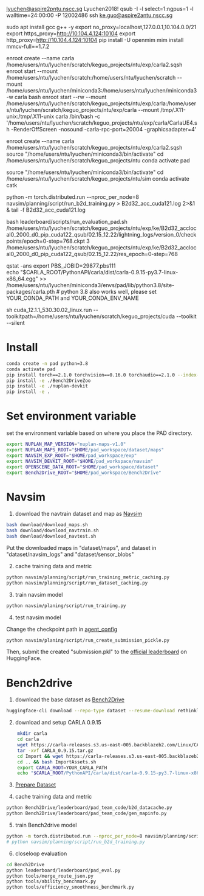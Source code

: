
lyuchen@aspire2pntu.nscc.sg
Lyuchen2018!
qsub -I -l select=1:ngpus=1 -l walltime=24:00:00 -P 12002486
ssh ke.guo@aspire2antu.nscc.sg

sudo apt install gcc g++ -y
export no_proxy=localhost,127.0.0.1,10.104.0.0/21
export https_proxy=http://10.104.4.124:10104
export http_proxy=http://10.104.4.124:10104
pip install -U openmim
mim install mmcv-full==1.7.2

enroot create --name carla /home/users/ntu/lyuchen/scratch/keguo_projects/ntu/exp/carla2.sqsh
enroot start --mount /home/users/ntu/lyuchen/scratch:/home/users/ntu/lyuchen/scratch  --mount /home/users/ntu/lyuchen/miniconda3:/home/users/ntu/lyuchen/miniconda3 -w carla bash
enroot start --rw --mount /home/users/ntu/lyuchen/scratch/keguo_projects/ntu/exp/carla:/home/users/ntu/lyuchen/scratch/keguo_projects/ntu/exp/carla --mount /tmp/.X11-unix:/tmp/.X11-unix carla /bin/bash -c '/home/users/ntu/lyuchen/scratch/keguo_projects/ntu/exp/carla/CarlaUE4.sh -RenderOffScreen -nosound -carla-rpc-port=20004 -graphicsadapter=4'

enroot create --name carla /home/users/ntu/lyuchen/scratch/keguo_projects/ntu/exp/carla2.sqsh
source "/home/users/ntu/lyuchen/miniconda3/bin/activate"
cd /home/users/ntu/lyuchen/scratch/keguo_projects/ntu
conda activate pad

source "/home/users/ntu/lyuchen/miniconda3/bin/activate"
cd /home/users/ntu/lyuchen/scratch/keguo_projects/ntu/sim
conda activate catk

python -m torch.distributed.run --nproc_per_node=8 navsim/planning/script/run_b2d_training.py > B2d32_acc_cuda121.log 2>&1 & tail -f B2d32_acc_cuda121.log

bash leaderboard/scripts/run_evaluation_pad.sh /home/users/ntu/lyuchen/scratch/keguo_projects/ntu/exp/ke/B2d32_acclocal0_2000_d0_pip_cuda122_qsub/02.15_12.22/lightning_logs/version_0/checkpoints/epoch=0-step=768.ckpt 3 /home/users/ntu/lyuchen/scratch/keguo_projects/ntu/exp/ke/B2d32_acclocal0_2000_d0_pip_cuda122_qsub/02.15_12.22/res_epoch=0-step=768


qstat -ans
export PBS_JOBID=29877.pbs111  
echo "$CARLA_ROOT/PythonAPI/carla/dist/carla-0.9.15-py3.7-linux-x86_64.egg" >> /home/users/ntu/lyuchen/miniconda3/envs/pad/lib/python3.8/site-packages/carla.pth # python 3.8 also works well, please set YOUR_CONDA_PATH and YOUR_CONDA_ENV_NAME

sh cuda_12.1.1_530.30.02_linux.run  --toolkitpath=/home/users/ntu/lyuchen/scratch/keguo_projects/cuda --toolkit --silent

# Install
```bash
conda create -n pad python=3.8
conda activate pad
pip install torch==2.1.0 torchvision==0.16.0 torchaudio==2.1.0 --index-url https://download.pytorch.org/whl/cu121
pip install -e ./Bench2DriveZoo
pip install -e ./nuplan-devkit
pip install -e .
```

# Set environment variable
set the environment variable based on where you place the PAD directory. 
```bash
export NUPLAN_MAP_VERSION="nuplan-maps-v1.0"
export NUPLAN_MAPS_ROOT="$HOME/pad_workspace/dataset/maps"
export NAVSIM_EXP_ROOT="$HOME/pad_workspace/exp"
export NAVSIM_DEVKIT_ROOT="$HOME/pad_workspace/navsim"
export OPENSCENE_DATA_ROOT="$HOME/pad_workspace/dataset"
export Bench2Drive_ROOT="$HOME/pad_workspace/Bench2Drive"
```


# Navsim
1. download the navtrain dataset and map as [Navsim](https://github.com/autonomousvision/navsim) 
```bash
bash download/download_maps.sh
bash download/download_navtrain.sh
bash download/download_navtest.sh
```
Put the downloaded maps in "dataset/maps", and dataset in "dataset/navsim_logs" and "dataset/sensor_blobs" 

2. cache training data and metric
```bash
python navsim/planning/script/run_training_metric_caching.py
python navsim/planning/script/run_dataset_caching.py
```
3. train navsim model
```bash
python navsim/planing/script/run_training.py
```
4. test navsim model

Change the checkpoint path in [agent_config](navsim/planning/script/config/common/agent/navsim_agent.yaml)
```bash
python navsim/planing/script/run_create_submission_pickle.py
```
Then, submit the created "submission.pkl" to the [official leaderboard](https://huggingface.co/spaces/AGC2024-P/e2e-driving-navsim) on HuggingFace.


# Bench2drive
1. download the base dataset as [Bench2Drive](https://github.com/Thinklab-SJTU/Bench2Drive) 
```bash
huggingface-cli download --repo-type dataset --resume-download rethinklab/Bench2Drive --local-dir Bench2Drive-Base
```
2. download and setup CARLA 0.9.15
```bash
    mkdir carla
    cd carla
    wget https://carla-releases.s3.us-east-005.backblazeb2.com/Linux/CARLA_0.9.15.tar.gz
    tar -xvf CARLA_0.9.15.tar.gz
    cd Import && wget https://carla-releases.s3.us-east-005.backblazeb2.com/Linux/AdditionalMaps_0.9.15.tar.gz
    cd .. && bash ImportAssets.sh
    export CARLA_ROOT=YOUR_CARLA_PATH
    echo "$CARLA_ROOT/PythonAPI/carla/dist/carla-0.9.15-py3.7-linux-x86_64.egg" >> YOUR_CONDA_PATH/envs/YOUR_CONDA_ENV_NAME/lib/python3.7/site-packages/carla.pth # python 3.8 also works well, please set YOUR_CONDA_PATH and YOUR_CONDA_ENV_NAME
```
3. [Prepare Dataset](Bench2DriveZoo/docs/DATA_PREP.md)

4. cache training data and metric
```bash
python Bench2Drive/leaderboard/pad_team_code/b2d_datacache.py
python Bench2Drive/leaderboard/pad_team_code/gen_mapinfo.py
```

5. train Bench2drive model
```bash
python -m torch.distributed.run --nproc_per_node=8 navsim/planning/script/run_b2d_training.py 
# python navsim/planning/script/run_b2d_training.py
```

6. closeloop evaluation
```bash
cd Bench2Drive
python leaderboard/leaderboard/pad_eval.py
python tools/merge_route_json.py
python tools/ability_benchmark.py
python tools/efficiency_smoothness_benchmark.py
```
